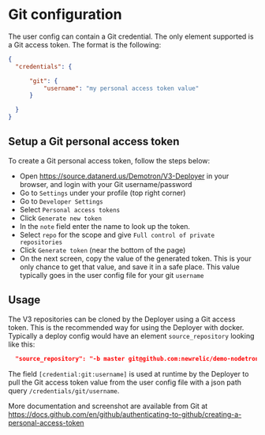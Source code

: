 # Git configuration

The user config can contain a Git credential. The only element supported is a Git access token. The format is the following:

```json
{
  "credentials": {

      "git": {
          "username": "my personal access token value"
      }

  }
}
```

## Setup a Git personal access token

To create a Git personal access token, follow the steps below:

* Open https://source.datanerd.us/Demotron/V3-Deployer in your browser, and login with your Git username/password
* Go to `Settings` under your profile (top right corner)
* Go to `Developer Settings`
* Select `Personal access tokens`
* Click `Generate new token`
* In the `note` field enter the name to look up the token. 
* Select `repo` for the scope and give `Full control of private repositories`
* Click `Generate token` (near the bottom of the page)
* On the next screen, copy the value of the generated token. This is your only chance to get that value, and save it in a safe place. This value typically goes in the user config file for your git `username`

## Usage

The V3 repositories can be cloned by the Deployer using a Git access token. This is the recommended way for using the Deployer with docker.
Typically a deploy config would have an element `source_repository` looking like this:
```json
  "source_repository": "-b master git@github.com:newrelic/demo-nodetron.git",
```

The field `[credential:git:username]` is used at runtime by the Deployer to pull the Git access token value from the user config file with a json path query `/credentials/git/username`.

More documentation and screenshot are available from  Git at https://docs.github.com/en/github/authenticating-to-github/creating-a-personal-access-token
